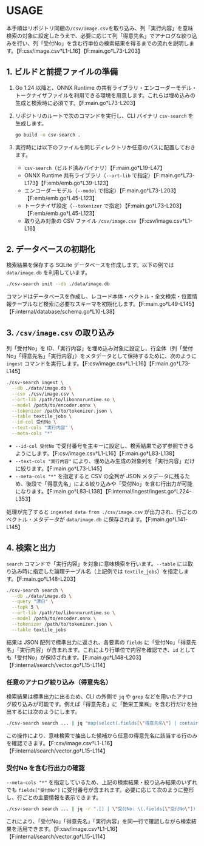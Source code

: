 # USAGE

本手順はリポジトリ同梱の`/csv/image.csv`を取り込み、列「実行内容」を意味検索の対象に設定したうえで、必要に応じて列「得意先名」でアナログな絞り込みを行い、列「受付No」を含む行単位の検索結果を得るまでの流れを説明します。【F:csv/image.csv†L1-L16】【F:main.go†L73-L203】

## 1. ビルドと前提ファイルの準備

1. Go 1.24 以降と、ONNX Runtime の共有ライブラリ・エンコーダーモデル・トークナイザファイルを利用できる環境を用意します。これらは埋め込みの生成と検索時に必須です。【F:main.go†L73-L203】
2. リポジトリのルートで次のコマンドを実行し、CLI バイナリ `csv-search` を生成します。

   ```bash
   go build -o csv-search .
   ```

3. 実行時には以下のファイルを同じディレクトリか任意のパスに配置しておきます。
   - `csv-search`（ビルド済みバイナリ）【F:main.go†L19-L47】
   - ONNX Runtime 共有ライブラリ（`--ort-lib` で指定）【F:main.go†L73-L173】【F:emb/emb.go†L39-L123】
   - エンコーダーモデル（`--model` で指定）【F:main.go†L73-L203】【F:emb/emb.go†L45-L123】
   - トークナイザ設定（`--tokenizer` で指定）【F:main.go†L73-L203】【F:emb/emb.go†L45-L123】
   - 取り込み対象の CSV ファイル `/csv/image.csv`【F:csv/image.csv†L1-L16】

## 2. データベースの初期化

検索結果を保存する SQLite データベースを作成します。以下の例では `data/image.db` を利用しています。

```bash
./csv-search init --db ./data/image.db
```

コマンドはデータベースを作成し、レコード本体・ベクトル・全文検索・位置情報テーブルなど検索に必要なスキーマを初期化します。【F:main.go†L49-L145】【F:internal/database/schema.go†L10-L38】

## 3. `/csv/image.csv` の取り込み

列「受付No」を ID、「実行内容」を埋め込み対象に設定し、行全体（列「受付No」「得意先名」「実行内容」）をメタデータとして保持するために、次のように `ingest` コマンドを実行します。【F:csv/image.csv†L1-L16】【F:main.go†L73-L145】

```bash
./csv-search ingest \
  --db ./data/image.db \
  --csv ./csv/image.csv \
  --ort-lib /path/to/libonnxruntime.so \
  --model /path/to/encoder.onnx \
  --tokenizer /path/to/tokenizer.json \
  --table textile_jobs \
  --id-col 受付No \
  --text-cols "実行内容" \
  --meta-cols "*"
```

- `--id-col 受付No` で受付番号を主キーに設定し、検索結果で必ず参照できるようにします。【F:csv/image.csv†L1-L16】【F:main.go†L83-L138】
- `--text-cols "実行内容"` により、埋め込み生成の対象列を「実行内容」だけに絞ります。【F:main.go†L73-L145】
- `--meta-cols "*"` を指定すると CSV の全列が JSON メタデータに残るため、後段で「得意先名」による絞り込みや「受付No」を含む行出力が可能になります。【F:main.go†L83-L138】【F:internal/ingest/ingest.go†L224-L353】

処理が完了すると `ingested data from ./csv/image.csv` が出力され、行ごとのベクトル・メタデータが `data/image.db` に保存されます。【F:main.go†L141-L145】

## 4. 検索と出力

`search` コマンドで「実行内容」を対象に意味検索を行います。`--table` には取り込み時に指定した論理テーブル名（上記例では `textile_jobs`）を指定します。【F:main.go†L148-L203】

```bash
./csv-search search \
  --db ./data/image.db \
  --query "漂白" \
  --topk 5 \
  --ort-lib /path/to/libonnxruntime.so \
  --model /path/to/encoder.onnx \
  --tokenizer /path/to/tokenizer.json \
  --table textile_jobs
```

結果は JSON 配列で標準出力に返され、各要素の `fields` に「受付No」「得意先名」「実行内容」が含まれます。これにより行単位で内容を確認でき、`id` としても「受付No」が保持されます。【F:main.go†L148-L203】【F:internal/search/vector.go†L15-L114】

### 任意のアナログ絞り込み（得意先名）

検索結果は標準出力に出るため、CLI の外側で `jq` や `grep` などを用いたアナログ絞り込みが可能です。例えば「得意先名」に「艶栄工業㈱」を含む行だけを抽出するには次のようにします。

```bash
./csv-search search ... | jq "map(select(.fields[\"得意先名\"] | contains(\"艶栄工業㈱\")))"
```

この操作により、意味検索で抽出した候補から任意の得意先名に該当する行のみを確認できます。【F:csv/image.csv†L1-L16】【F:internal/search/vector.go†L15-L114】

### 受付No を含む行出力の確認

`--meta-cols "*"` を指定しているため、上記の検索結果・絞り込み結果のいずれでも `fields["受付No"]` に受付番号が含まれます。必要に応じて次のように整形し、行ごとの主要情報を表示できます。

```bash
./csv-search search ... | jq -r ".[] | \"受付No: \(.fields[\"受付No\"]) / 得意先名: \(.fields[\"得意先名\"]) / 実行内容: \(.fields[\"実行内容\"])\""
```

これにより、「受付No」「得意先名」「実行内容」を同一行で確認しながら検索結果を活用できます。【F:csv/image.csv†L1-L16】【F:internal/search/vector.go†L15-L114】
